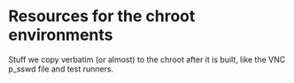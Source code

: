 # Resources for the chroot environments

Stuff we copy verbatim (or almost) to the chroot after it is built,
like the VNC p_sswd file and test runners.
